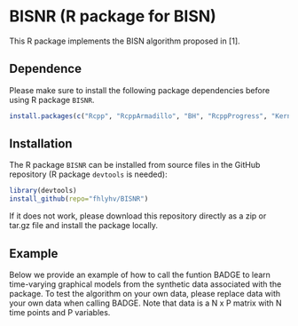 # BISNR (R package for BISN)

This R package implements the BISN algorithm proposed in [1]. 

## Dependence
Please make sure to install the following package dependencies before using R package `BISNR`. 
```r
install.packages(c("Rcpp", "RcppArmadillo", "BH", "RcppProgress", "KernSmooth"))
```

## Installation
The R package `BISNR` can be installed from source files in the GitHub repository (R package `devtools` is needed):
```r
library(devtools)
install_github(repo="fhlyhv/BISNR")
```

If it does not work, please download this repository directly as a zip or tar.gz file and install the package locally.

## Example
Below we provide an example of how to call the funtion BADGE to learn time-varying graphical models from the synthetic data associated with the package. To test the algorithm on your own data, please replace data with your own data when calling BADGE. Note that data is a N x P matrix with N time points and P variables.
